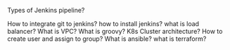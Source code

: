Types of Jenkins pipeline?

How to integrate git to jenkins?
how to install jenkins?
what is load balancer?
What is VPC?
What is groovy?
K8s Cluster architecture?
How to create user and assign to group?
What is ansible?
what is terraform?

